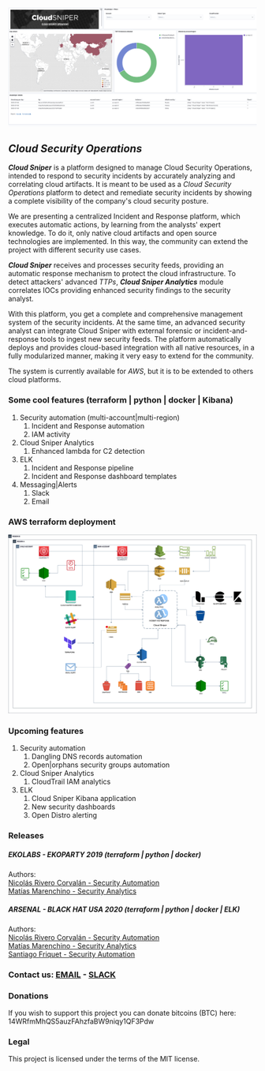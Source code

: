 <div style="text-align:center"><img src="./images/dashboard.png" alt="Cloud Sniper" width=800px/></div>


## *Cloud Security Operations*

***Cloud Sniper*** is a platform designed to manage Cloud Security Operations, intended to respond to security incidents by accurately analyzing and correlating cloud artifacts. It is meant to be used as a *Cloud Security Operations* platform to detect and remediate security incidents by showing a complete visibility of the company's cloud security posture.

We are presenting a centralized Incident and Response platform, which executes automatic actions, by learning from the analysts' expert knowledge. To do it, only native cloud artifacts and open source technologies are implemented. In this way, the community can extend the project with different security use cases.

***Cloud Sniper*** receives and processes security feeds, providing an automatic response mechanism to protect the cloud infrastructure. To detect attackers' advanced *TTPs*, ***Cloud Sniper Analytics*** module correlates IOCs providing enhanced security findings to the security analyst.

With this platform, you get a complete and comprehensive management system of the security incidents. At the same time, an advanced security analyst can integrate Cloud Sniper with external forensic or incident-and-response tools to ingest new security feeds. The platform automatically deploys and provides cloud-based integration with all native resources, in a fully modularized manner, making it very easy to extend for the community.

The system is currently available for *AWS*, but it is to be extended to others cloud platforms.

### Some cool features (terraform | python | docker | Kibana)

1. Security automation (multi-account|multi-region)
   1. Incident and Response automation
   2. IAM activity
2. Cloud Sniper Analytics
   1. Enhanced lambda for C2 detection
3. ELK
   1. Incident and Response pipeline
   2. Incident and Response dashboard templates
4. Messaging|Alerts
   1. Slack
   2. Email


### AWS terraform deployment

<div style="text-align:center"><img src="./images/deployment.png" alt="Cloud Sniper" width=800px/></div>

### Upcoming features

1. Security automation
   1. Dangling DNS records automation
   2. Open|orphans security groups automation
2. Cloud Sniper Analytics
   1. CloudTrail IAM analytics
3. ELK
   1. Cloud Sniper Kibana application
   2. New security dashboards
   3. Open Distro alerting


### Releases

#####  EKOLABS - EKOPARTY 2019 (terraform | python | docker)
Authors:  
[Nicolás Rivero Corvalán - Security Automation](https://www.linkedin.com/in/riveronicolas/)  
[Matías Marenchino - Security Analytics](https://www.linkedin.com/in/mlmarenchino/)

#####  ARSENAL - BLACK HAT USA 2020 (terraform | python | docker | ELK)
Authors:  
[Nicolás Rivero Corvalán - Security Automation](https://www.linkedin.com/in/riveronicolas/)  
[Matías Marenchino - Security Analytics](https://www.linkedin.com/in/mlmarenchino/)  
[Santiago Friquet - Security Automation](https://www.linkedin.com/in/santiago-friquet/)

### Contact us: [EMAIL](mailto:cloudsniper.cba@gmail.com) - [SLACK](https://join.slack.com/t/cloudsniper/shared_invite/zt-gdto90pu-C25tsP54IOqTZd8ykQHmTw)


### Donations

If you wish to support this project you can donate bitcoins (BTC) here: 14WRfmMhQS5auzFAhzfaBW9niqy1QF3Pdw


### Legal

This project is licensed under the terms of the MIT license.
